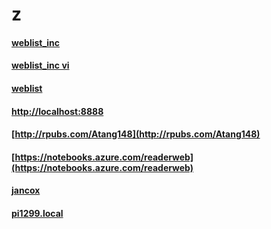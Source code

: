 # z
#### [weblist_inc](https://zw9.github.io/rpt1/weblist_inc.html)
#### [weblist_inc vi](https://zw9.github.io/rptvi/weblist_inc.html)
#### [weblist](weblist.md)
#### [http://localhost:8888](http://localhost:8888)
#### [http://rpubs.com/Atang148](http://rpubs.com/Atang148)
#### [https://notebooks.azure.com/readerweb](https://notebooks.azure.com/readerweb)
#### [jancox](http://jancox.com)
#### [pi1299.local](http://pi1299.local)
